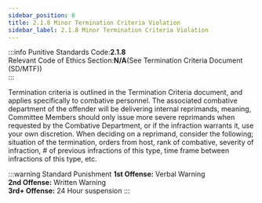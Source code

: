 ```yaml
---
sidebar_position: 8
title: 2.1.8 Minor Termination Criteria Violation 
sidebar_label: 2.1.8 Minor Termination Criteria Violation
---
```


:::info
Punitive Standards Code:<Highlight color="#E46C07">**2.1.8**</Highlight> <br />
Relevant Code of Ethics Section:<Highlight color="#18A304">**N/A**</Highlight>(See Termination Criteria Document (SD/MTF)) <br />
:::

Termination criteria is outlined in the Termination Criteria document, and applies specifically to combative personnel. The associated combative department of the offender will be delivering internal reprimands, meaning, Committee Members should only issue more severe reprimands when requested by the Combative Department, or if the infraction warrants it, use your own discretion. When deciding on a reprimand, consider the following; situation of the termination, orders from host, rank of combative, severity of infraction, # of previous infractions of this type, time frame between infractions of this type, etc.

:::warning Standard Punishment
**1st Offense:** Verbal Warning <br />
**2nd Offense:** Written Warning <br />
**3rd+ Offense:** 24 Hour suspension
:::